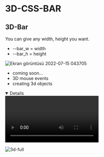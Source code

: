 # 3D-CSS-BAR
## 3D-Bar

You can give any width, height you want.

  - --bar_w = width
  - --bar_h = height

![Ekran görüntüsü 2022-07-15 043705](https://user-images.githubusercontent.com/98836519/179129642-f4d1dae3-2559-4b0e-96cd-07c6dd0c8dc4.jpg)



- coming soon...
- 3D mouse events
- creating 3d objects 

<details open>
  <video src = "https://user-images.githubusercontent.com/98836519/179141033-8ac226ee-46b8-4e6f-ade4-0179f128632b.mp4" >
</details>

![3d-full](https://user-images.githubusercontent.com/98836519/179141557-7a33b8a8-46f3-4c5e-a2c0-4c64da16132b.jpg)




